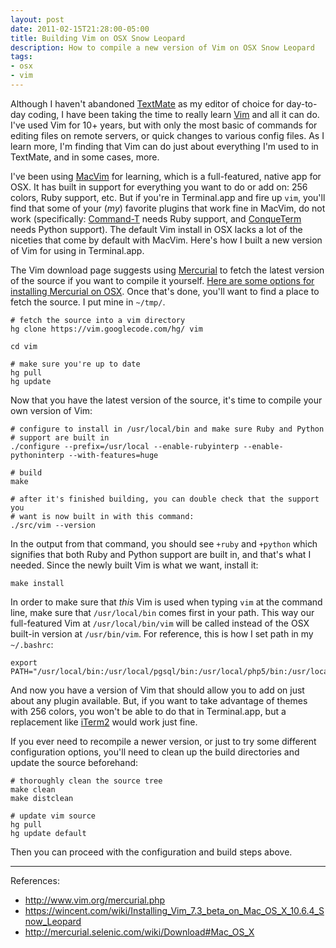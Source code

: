 ```yaml
---
layout: post
date: 2011-02-15T21:28:00-05:00
title: Building Vim on OSX Snow Leopard
description: How to compile a new version of Vim on OSX Snow Leopard
tags:
- osx
- vim
---
```

Although I haven't abandoned [TextMate](http://macromates.com/ "The TextMate homepage") as my editor of choice for day-to-day coding, I have been taking the time to really learn [Vim](http://www.vim.org/ "The Vim homepage") and all it can do. I've used Vim for 10+ years, but with only the most basic of commands for editing files on remote servers, or quick changes to various config files. As I learn more, I'm finding that Vim can do just about everything I'm used to in TextMate, and in some cases, more.

I've been using [MacVim](http://code.google.com/p/macvim/ "The MacVim homepage") for learning, which is a full-featured, native app for OSX. It has built in support for everything you want to do or add on: 256 colors, Ruby support, etc. But if you're in Terminal.app and fire up `vim`, you'll find that some of your (_my_) favorite plugins that work fine in MacVim, do not work (specifically: [Command-T](https://wincent.com/products/command-t "The Command-T homepage") needs Ruby support, and [ConqueTerm](http://code.google.com/p/conque/ "The ConqueTerm homepage") needs Python support). The default Vim install in OSX lacks a lot of the niceties that come by default with MacVim. Here's how I built a new version of Vim for using in Terminal.app.

The Vim download page suggests using [Mercurial](http://mercurial.selenic.com/ "The Mercurial homepage") to fetch the latest version of the source if you want to compile it yourself. [Here are some options for installing Mercurial on OSX](http://mercurial.selenic.com/wiki/Download#Mac_OS_X "Three options for installing Mercurial on OSX"). Once that's done, you'll want to find a place to fetch the source. I put mine in `~/tmp/`.

    # fetch the source into a vim directory
    hg clone https://vim.googlecode.com/hg/ vim

    cd vim

    # make sure you're up to date
    hg pull
    hg update

Now that you have the latest version of the source, it's time to compile your own version of Vim:

    # configure to install in /usr/local/bin and make sure Ruby and Python
    # support are built in
    ./configure --prefix=/usr/local --enable-rubyinterp --enable-pythoninterp --with-features=huge

    # build
    make

    # after it's finished building, you can double check that the support you 
    # want is now built in with this command:
    ./src/vim --version

In the output from that command, you should see `+ruby` and `+python` which signifies that both Ruby and Python support are built in, and that's what I needed. Since the newly built Vim is what we want, install it:

    make install

In order to make sure that _this_ Vim is used when typing `vim` at the command line, make sure that `/usr/local/bin` comes first in your path. This way our full-featured Vim at `/usr/local/bin/vim` will be called instead of the OSX built-in version at `/usr/bin/vim`. For reference, this is how I set path in my `~/.bashrc`:

    export PATH="/usr/local/bin:/usr/local/pgsql/bin:/usr/local/php5/bin:/usr/local/sbin:/usr/local/mysql/bin:$PATH"

And now you have a version of Vim that should allow you to add on just about any plugin available. But, if you want to take advantage of themes with 256 colors, you won't be able to do that in Terminal.app, but a replacement like [iTerm2](http://code.google.com/p/iterm2/ "The iTerm2 homepage") would work just fine.

If you ever need to recompile a newer version, or just to try some different configuration options, you'll need to clean up the build directories and update the source beforehand:

    # thoroughly clean the source tree
    make clean
    make distclean

    # update vim source
    hg pull
    hg update default

Then you can proceed with the configuration and build steps above.

---

References:

* <http://www.vim.org/mercurial.php>
* <https://wincent.com/wiki/Installing_Vim_7.3_beta_on_Mac_OS_X_10.6.4_Snow_Leopard>
* <http://mercurial.selenic.com/wiki/Download#Mac_OS_X>

